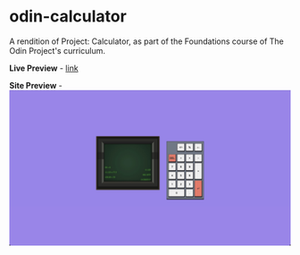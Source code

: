 # odin-calculator

A rendition of Project: Calculator, as part of the Foundations course of The Odin Project's curriculum.

**Live Preview** - [link](https://melowoof.github.io/odin-calculator/)

**Site Preview** - ![Site Preview](image.png)